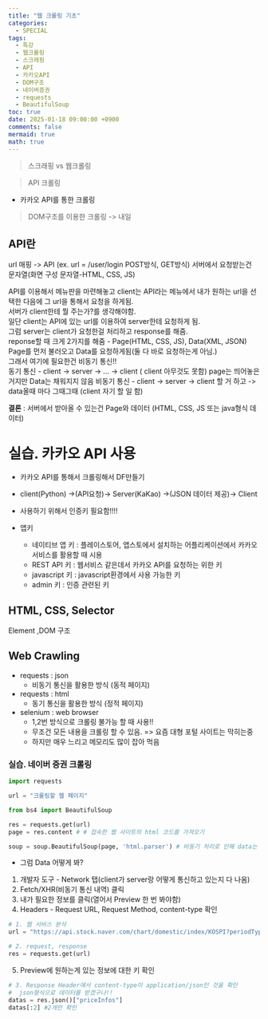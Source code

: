 ```yaml
---
title: "웹 크롤링 기초"
categories:
  - SPECIAL
tags:
  - 특강
  - 웹크롤링
  - 스크래핑
  - API
  - 카카오API
  - DOM구조
  - 네이버증권
  - requests
  - BeautifulSoup
toc: true
date: 2025-01-18 09:00:00 +0900
comments: false
mermaid: true
math: true
---
```


> 스크래핑 vs 웹크롤링  

> API 크롤링
- 카카오 API를 통한 크롤링
> DOM구조를 이용한 크롤링 -> 내일


## API란
url 매핑 -> API (ex. url = /user/login POST방식, GET방식)
서버에서 요청받는건 문자열(화면 구성 문자열-HTML, CSS, JS)

API를 이용해서 메뉴판을 마련해놓고 client는 API라는 메뉴에서 내가 원하는 url을 선택한 다음에 그 url을 통해서 요청을 하게됨.   
서버가 client한테 뭘 주는가?를 생각해야함.  
일단 client는 API에 있는 url를 이용하여 server한테 요청하게 됨.  
그럼 server는 client가 요청한걸 처리하고 response를 해줌.   
reponse할 때 크게 2가지를 해줌 - Page(HTML, CSS, JS), Data(XML, JSON)  
Page를 먼저 불러오고 Data를 요청하게됨(둘 다 바로 요청하는게 아님.)  
그래서 여기에 필요한건 비동기 통신!!  
동기 통신 - client -> server -> ... -> client ( client 아무것도 못함) page는 띄어놓은 거지만 Data는 채워지지 않음
비동기 통신 - client -> server -> client 할 거 하고 -> data올때 마다 그때그때 (client 자기 할 일 함)

**결론** : 서버에서 받아올 수 있는건 Page와 데이터 (HTML, CSS, JS 또는 java형식 데이터)

# 실습. 카카오 API 사용
- 카카오 API를 통해서 크롤링해서 DF만들기
- client(Python) ->(API요청)-> Server(KaKao) ->(JSON 데이터 제공)-> Client 
- 사용하기 위해서 인증키 필요함!!!!

- 앱키
    - 네이티브 앱 키 : 플레이스토어, 앱스토에서 설치하는 어플리케이션에서 카카오 서비스를 활용할 때 시용
    - REST API 키 : 웹서비스 같은데서 카카오 API를 요청하는 위한 키
    - javascript 키 : javascript환경에서 사용 가능한 키
    - admin 키 : 인증 관련된 키

## HTML, CSS, Selector
Element ,DOM 구조

## Web Crawling
- requests : json
    - 비동기 통신을 활용한 방식 (동적 페이지)
- requests : html
    - 동기 통신을 활용한 방식 (정적 페이지)
- selenium : web browser
    - 1,2번 방식으로 크롤링 불가능 할 때 사용!!
    - 무조건 모든 내용을 크롤링 할 수 있음. => 요즘 대형 포털 사이트는 막히는중
    - 하지만 매우 느리고 메모리도 많이 잡아 먹음

### 실습. 네이버 증권 크롤링
```python
import requests

url = "크롤링할 웹 페이지"

from bs4 import BeautifulSoup

res = requests.get(url)
page = res.content # # 접속한 웹 사이트의 html 코드를 가져오기

soup = soup.BeautifulSoup(page, 'html.parser') # 비동기 처리로 인해 data는 안가져옴 (bs4는 동기통신 데이터를 가져옴)
```

- 그럼 Data 어떻게 봐?
1. 개발자 도구 - Network 탭(client가 server랑 어떻게 통신하고 있는지 다 나옴)
2. Fetch/XHR(비동기 통신 내역) 클릭
3. 내가 필요한 정보를 클릭(열어서 Preview 한 번 봐야함)
4. Headers - Request URL, Request Method, content-type 확인  
```python
# 1. 웹 서비스 분석
url = "https://api.stock.naver.com/chart/domestic/index/KOSPI?periodType=dayCandle"

# 2. request, response
res = requests.get(url)
```
5. Preview에 원하는게 있는 정보에 대한 키 확인
```python
# 3. Response Header에서 content-type이 application/json인 것을 확인
#  json형식으로 데이터를 받겠구나!!
datas = res.json()["priceInfos"]
datas[:2] #2개만 확인
```
